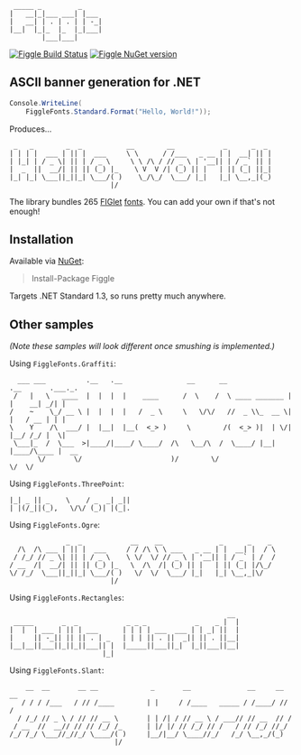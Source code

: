 ```                       
 _____ _         _     
|   __|_|___ ___| |___ 
|   __| | . | . | | -_|
|__|  |_|_  |_  |_|___|
        |___|___|      
```

[![Figgle Build Status](https://ci.appveyor.com/api/projects/status/2vvwieg2ou7pkhst?svg=true)](https://ci.appveyor.com/project/drewnoakes/figgle)
[![Figgle NuGet version](https://img.shields.io/nuget/v/Figgle.svg)](https://www.nuget.org/packages/Figgle/)

## ASCII banner generation for .NET

```c#
Console.WriteLine(
    FiggleFonts.Standard.Format("Hello, World!"));
```

Produces...

```
 _   _        _  _           __        __            _      _  _
| | | |  ___ | || |  ___     \ \      / /___   _ __ | |  __| || |
| |_| | / _ \| || | / _ \     \ \ /\ / // _ \ | '__|| | / _` || |
|  _  ||  __/| || || (_) |_    \ V  V /| (_) || |   | || (_| ||_|
|_| |_| \___||_||_| \___/( )    \_/\_/  \___/ |_|   |_| \__,_|(_)
                         |/
```

The library bundles 265 [FIGlet](http://www.figlet.org/) [fonts](http://www.jave.de/figlet/fonts.html). You can add your own if that's not enough! 

## Installation

Available via [NuGet](https://www.nuget.org/packages/Figgle/):

>Install-Package Figgle

Targets .NET Standard 1.3, so runs pretty much anywhere.

## Other samples

_(Note these samples will look different once smushing is implemented.)_

Using `FiggleFonts.Graffiti`:

```
  ___ ___          .__   .__                __      __               .__       .___._.
 /   |   \   ____  |  |  |  |    ____      /  \    /  \ ____ _______ |  |    __| _/| |
/    ~    \_/ __ \ |  |  |  |   /  _ \     \   \/\/   //  _ \\_  __ \|  |   / __ | | |
\    Y    /\  ___/ |  |__|  |__(  <_> )     \        /(  <_> )|  | \/|  |__/ /_/ |  \|
 \___|_  /  \___  >|____/|____/ \____/  /\   \__/\  /  \____/ |__|   |____/\____ |  __
       \/       \/                      )/        \/                            \/  \/
```

Using `FiggleFonts.ThreePoint`:

```
|_| _ || _    \    / _  _| _||
| |(/_||(_),   \/\/ (_)| |(_|.
```

Using `FiggleFonts.Ogre`:

```
              _  _            __    __              _      _    _
  /\  /\ ___ | || |  ___     / / /\ \ \ ___   _ __ | |  __| |  / \
 / /_/ // _ \| || | / _ \    \ \/  \/ // _ \ | '__|| | / _` | /  /
/ __  /|  __/| || || (_) |_   \  /\  /| (_) || |   | || (_| |/\_/
\/ /_/  \___||_||_| \___/( )   \/  \/  \___/ |_|   |_| \__,_|\/
                         |/
```

Using `FiggleFonts.Rectangles`:

```
                                                      __
 _____       _  _            _ _ _            _    _ |  |
|  |  | ___ | || | ___      | | | | ___  ___ | | _| ||  |
|     || -_|| || || . | _   | | | || . ||  _|| || . ||__|
|__|__||___||_||_||___|| |  |_____||___||_|  |_||___||__|
                       |_|
```

Using `FiggleFonts.Slant`:

```
    __  __       __ __             _       __              __     __ __
   / / / /___   / // /____        | |     / /____   _____ / /____/ // /
  / /_/ // _ \ / // // __ \       | | /| / // __ \ / ___// // __  // /
 / __  //  __// // // /_/ /_      | |/ |/ // /_/ // /   / // /_/ //_/
/_/ /_/ \___//_//_/ \____/( )     |__/|__/ \____//_/   /_/ \__,_/(_)
                          |/
```
